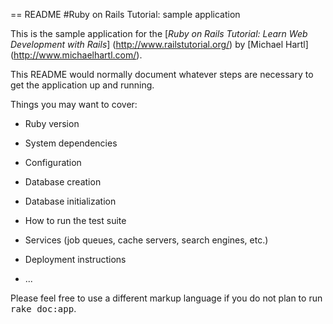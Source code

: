== README
#Ruby on Rails Tutorial: sample application

This is the sample application for the 
[*Ruby on Rails Tutorial: 
Learn Web Development with Rails*] (http://www.railstutorial.org/)
by [Michael Hartl] (http://www.michaelhartl.com/).

This README would normally document whatever steps are necessary to get the
application up and running.

Things you may want to cover:

* Ruby version

* System dependencies

* Configuration

* Database creation

* Database initialization

* How to run the test suite

* Services (job queues, cache servers, search engines, etc.)

* Deployment instructions

* ...


Please feel free to use a different markup language if you do not plan to run
<tt>rake doc:app</tt>.
